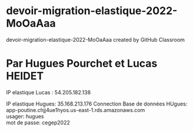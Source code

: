 # devoir-migration-elastique-2022-MoOaAaa
devoir-migration-elastique-2022-MoOaAaa created by GitHub Classroom

# Par **Hugues Pourchet** et **Lucas HEIDET**

IP elastique Lucas : 54.205.182.138

IP elastique Hugues: 35.168.213.176
Connection Base de données HUgues: app-poutine.chjj4ue1hyos.us-east-1.rds.amazonaws.com
                      <br/>usager: hugues
                      <br/>mot de passe: cegep2022
